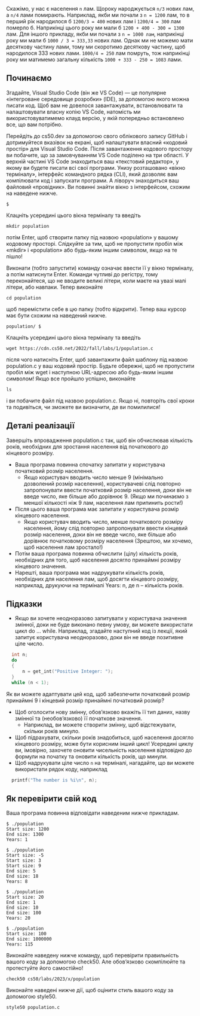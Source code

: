 Скажімо, у нас є населення `n` лам. Щороку народжується `n/3` нових лам, а `n/4` лами помирають.
Наприклад, якби ми почали з `n = 1200` лам, то в перший рік народилося б `1200/3 = 400` нових лам і `1200/4 = 300` лам померло б. Наприкінці цього року ми мали б `1200 + 400 - 300 = 1300` лам.
Для іншого прикладу, якби ми почали з `n = 1000 лам`, наприкінці року ми мали б `1000 / 3 = 333,33` нових лам. Однак ми не можемо мати десяткову частину лами, тому ми скоротимо десяткову частину, щоб народилося 333 нових лами. `1000/4 = 250` лам помруть, тож наприкінці року ми матимемо загальну кількість `1000 + 333 - 250 = 1083` лами.

## Починаємо

Згадайте, Visual Studio Code (він же VS Code) — це популярне «інтегроване середовище розробки» (IDE), за допомогою якого можна писати код. Щоб вам не довелося завантажувати, встановлювати та налаштовувати власну копію VS Code, натомість ми використовуватимемо клауд версію, у якій попередньо встановлено все, що вам потрібно.

Перейдіть до cs50.dev за допомогою свого облікового запису GitHub і дотримуйтеся вказівок на екрані, щоб налаштувати власний «кодовий простір» для Visual Studio Code. Після завантаження кодового простору ви побачите, що за замовчуванням VS Code поділено на три області. У верхній частині VS Code знаходиться ваш «текстовий редактор», у якому ви будете писати всі свої програми. Унизу розташовано «вікно терміналу», інтерфейс командного рядка (CLI), який дозволяє вам компілювати код і запускати програми. А ліворуч знаходиться ваш файловий «провідник».
Ви повинні знайти вікно з інтерфейсом, схожим на наведене нижче.
```
$
```
Клацніть усередині цього вікна терміналу та введіть
```
mkdir population
```
потім Enter, щоб створити папку під назвою «population»  у вашому кодовому просторі. Слідкуйте за тим, щоб не пропустити пробіл між «mkdir» і «population» або будь-яким іншим символом, якщо на те пішло!

Виконати (тобто запустити) команду означає ввести її у вікно терміналу, а потім натиснути Enter. Команди чутливі до регістру, тому переконайтеся, що не вводите великі літери, коли маєте на увазі малі літери, або навпаки.
Тепер виконайте
```
cd population
```
щоб перемістити себе в цю папку (тобто відкрити). Тепер ваш курсор має бути схожим на наведений нижче.
```
population/ $
```
Клацніть усередині цього вікна терміналу та введіть
```
wget https://cdn.cs50.net/2022/fall/labs/1/population.c
```
після чого натисніть Enter, щоб завантажити файл шаблону під назвою population.c у ваш кодовий простір. Будьте обережні, щоб не пропустити пробіл між wget і наступною URL-адресою або будь-яким іншим символом! Якщо все пройшло успішно, виконайте
```
ls
```
і ви побачите файл під назвою population.c. Якщо ні, повторіть свої кроки та подивіться, чи зможете ви визначити, де ви помилилися!

## Деталі реалізації

Завершіть впровадження population.c так, щоб він обчислював кількість років, необхідних для зростання населення від початкового до кінцевого розміру.
* Ваша програма повинна спочатку запитати у користувача початковий розмір населення.
  * Якщо користувач вводить число менше 9 (мінімально дозволений розмір населення), користувачеві слід повторно запропонувати ввести початковий розмір населення, доки він не введе число, яке більше або дорівнює 9. (Якщо ми починаємо з меншої кількості ніж 9 лам, населення лам припинить рости!)
* Після цього ваша програма має запитати у користувача розмір кінцевого населення.
  * Якщо користувач вводить число, менше початкового розміру населення, йому слід повторно запропонувати ввести кінцевий розмір населення, доки він не введе число, яке більше або дорівнює початковому розміру населення (Зрештою, ми хочемо, щоб населення лам зростало!)
* Потім ваша програма повинна обчислити (цілу) кількість років, необхідних для того, щоб населення досягло принаймні розміру кінцевого значення.
* Нарешті, ваша програма має надрукувати кількість років, необхідних для населення лам, щоб досягти кінцевого розміру, наприклад, друкуючи на терміналі Years: n, де n – кількість років.

## Підказки

* Якщо ви хочете неодноразово запитувати у користувача значення змінної, доки не буде виконано певну умову, ви можете використати цикл do ... while. Наприклад, згадайте наступний код із лекції, який запитує користувача неодноразово, доки він не введе позитивне ціле число.
```c
  int n;
  do
  {
      n = get_int("Positive Integer: ");
  }
  while (n < 1);
```
Як ви можете адаптувати цей код, щоб забезпечити початковий розмір принаймні 9 і кінцевий розмір принаймні початковий розмір?
* Щоб оголосити нову змінну, обов’язково вкажіть її тип даних, назву змінної та (необов’язково) її початкове значення.
  * Наприклад, ви можете створити змінну, щоб відстежувати, скільки років минуло.
* Щоб підрахувати, скільки років знадобиться, щоб населення досягло кінцевого розміру, може бути корисним інший цикл! Усередині циклу ви, імовірно, захочете оновити чисельність населення відповідно до формули на початку та оновити кількість років, що минули.
* Щоб надрукувати ціле число `n` на терміналі, нагадайте, що ви можете використати рядок коду, наприклад
```c
  printf("The number is %i\n", n);
```
## Як перевірити свій код

Ваша програма повинна відповідати наведеним нижче прикладам.
```
$ ./population
Start size: 1200
End size: 1300
Years: 1
```
```
$ ./population
Start size: -5
Start size: 3
Start size: 9
End size: 5
End size: 18
Years: 8
```
```
$ ./population
Start size: 20
End size: 1
End size: 10
End size: 100
Years: 20
```
```
$ ./population
Start size: 100
End size: 1000000
Years: 115
```
Виконайте наведену нижче команду, щоб перевірити правильність вашого коду за допомогою check50. Але обов’язково скомпілюйте та протестуйте його самостійно!
```
check50 cs50/labs/2023/x/population
```
Виконайте наведені нижче дії, щоб оцінити стиль вашого коду за допомогою style50.
```
style50 population.c
```

